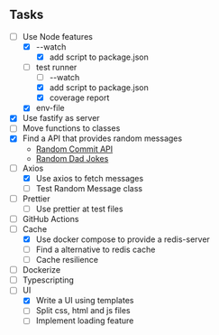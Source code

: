 ## Tasks

- [ ] Use Node features
  - [x] --watch
    - [x] add script to package.json
  - [ ] test runner
    - [ ] --watch
    - [x] add script to package.json
    - [x] coverage report
  - [x] env-file
- [x] Use fastify as server
- [ ] Move functions to classes
- [x] Find a API that provides random messages
  - [Random Commit API](https://whatthecommit.com/index.txt)
  - [Random Dad Jokes](https://icanhazdadjoke.com/)
- [ ] Axios
  - [x] Use axios to fetch messages
  - [ ] Test Random Message class
- [ ] Prettier
  - [ ] Use prettier at test files
- [ ] GitHub Actions
- [ ] Cache
  - [x] Use docker compose to provide a redis-server
  - [ ] Find a alternative to redis cache
  - [ ] Cache resilience
- [ ] Dockerize
- [ ] Typescripting
- [ ] UI
  - [x] Write a UI using templates
  - [ ] Split css, html and js files
  - [ ] Implement loading feature

